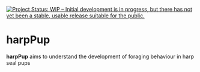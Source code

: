 <!-- README.md is generated from README.Rmd. Please edit that file -->
[![Project Status: WIP – Initial development is in progress, but there
has not yet been a stable, usable release suitable for the
public.](https://www.repostatus.org/badges/latest/wip.svg)](https://www.repostatus.org/#wip)

harpPup
=======

**harpPup** aims to understand the development of foraging behaviour in
harp seal pups

